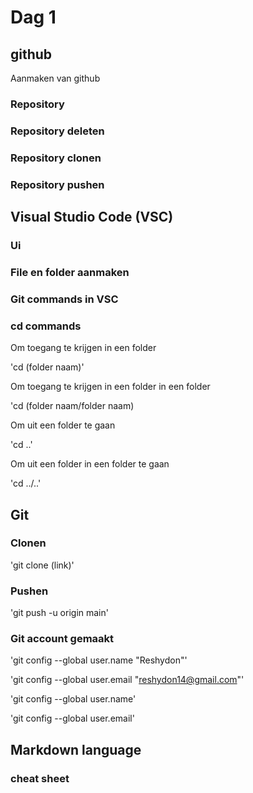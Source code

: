 # Dag 1


## github
Aanmaken van github


### Repository


### Repository deleten


### Repository clonen


### Repository pushen



## Visual Studio Code (VSC)
### Ui


### File en folder aanmaken


### Git commands in VSC


### cd commands

Om toegang te krijgen in een folder

'cd (folder naam)'

Om toegang te krijgen in een folder in een folder

'cd (folder naam/folder naam)

Om uit een folder te gaan

'cd ..'

Om uit een folder in een folder te gaan

'cd ../..'





## Git



### Clonen

'git clone (link)'

### Pushen

'git push -u origin main'

### Git account gemaakt

'git config --global user.name "Reshydon"'

'git config --global user.email "reshydon14@gmail.com"'

'git config --global user.name'

'git config --global user.email'



## Markdown language

### cheat sheet